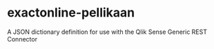 # exactonline-pellikaan
A JSON dictionary definition for use with the Qlik Sense Generic REST Connector
